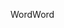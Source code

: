 <span data-ttu-id="bbe05-101">Word</span><span class="sxs-lookup"><span data-stu-id="bbe05-101">Word</span></span>